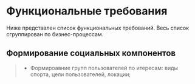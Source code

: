 # Функциональные требования

Ниже представлен список функциональных требований. Весь список сгруппирован по бизнес-процессам.

## Формирование социальных компонентов
> -  Формироавние групп пользователей по итересам: виды спорта, цели пользователей, локации;
